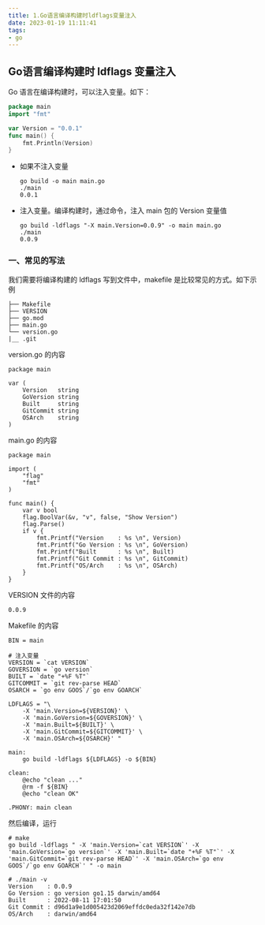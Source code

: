 ```yaml
---
title: 1.Go语言编译构建时ldflags变量注入
date: 2023-01-19 11:11:41
tags:
- go
---
```


## Go语言编译构建时 ldflags 变量注入

Go 语言在编译构建时，可以注入变量。如下：

```go
package main
import "fmt"

var Version = "0.0.1"
func main() {
    fmt.Println(Version)
}
```

- 如果不注入变量

    ```
    go build -o main main.go
    ./main
    0.0.1
    ```

- 注入变量。编译构建时，通过命令，注入 main 包的 Version 变量值 

    ```
    go build -ldflags "-X main.Version=0.0.9" -o main main.go
    ./main
    0.0.9
    ```

### 一、常见的写法

我们需要将编译构建的 ldflags 写到文件中，makefile 是比较常见的方式。如下示例

```
├── Makefile
├── VERSION
├── go.mod
├── main.go
└── version.go
|__ .git
```

version.go 的内容

```
package main

var (
    Version   string
    GoVersion string
    Built     string
    GitCommit string
    OSArch    string
)
```

main.go 的内容

```
package main

import (
    "flag"
    "fmt"
)

func main() {
    var v bool
    flag.BoolVar(&v, "v", false, "Show Version")
    flag.Parse()
    if v {
        fmt.Printf("Version    : %s \n", Version)
        fmt.Printf("Go Version : %s \n", GoVersion)
        fmt.Printf("Built      : %s \n", Built)
        fmt.Printf("Git Commit : %s \n", GitCommit)
        fmt.Printf("OS/Arch    : %s \n", OSArch)
    }
}
```

VERSION 文件的内容

```
0.0.9
```

Makefile 的内容

```
BIN = main

# 注入变量
VERSION = `cat VERSION`
GOVERSION = `go version`
BUILT = `date "+%F %T"`
GITCOMMIT = `git rev-parse HEAD`
OSARCH = `go env GOOS`/`go env GOARCH`

LDFLAGS = "\
	-X 'main.Version=${VERSION}' \
	-X 'main.GoVersion=${GOVERSION}' \
	-X 'main.Built=${BUILT}' \
	-X 'main.GitCommit=${GITCOMMIT}' \
	-X 'main.OSArch=${OSARCH}' "

main:
	go build -ldflags ${LDFLAGS} -o ${BIN}

clean:
	@echo "clean ..."
	@rm -f ${BIN}
	@echo "clean OK"

.PHONY: main clean
```

然后编译，运行

```
# make
go build -ldflags " -X 'main.Version=`cat VERSION`' -X 'main.GoVersion=`go version`' -X 'main.Built=`date "+%F %T"`' -X 'main.GitCommit=`git rev-parse HEAD`' -X 'main.OSArch=`go env GOOS`/`go env GOARCH`' " -o main

# ./main -v
Version    : 0.0.9 
Go Version : go version go1.15 darwin/amd64 
Built      : 2022-08-11 17:01:50 
Git Commit : d96d1a9e1d005423d2069effdc0eda32f142e7db 
OS/Arch    : darwin/amd64 
```